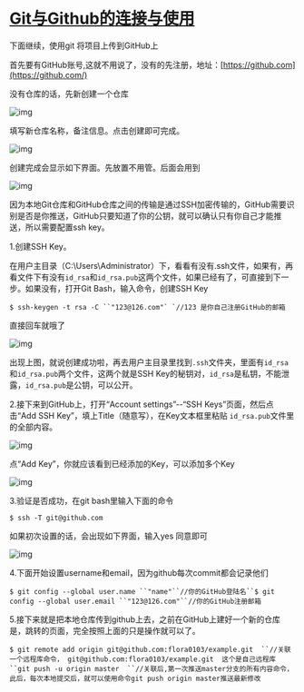 # [Git与Github的连接与使用](https://www.cnblogs.com/flora5/p/7152556.html)

 

下面继续，使用git 将项目上传到GitHub上

首先要有GitHub账号,这就不用说了，没有的先注册，地址：[https://github.com](https://github.com/) 

没有仓库的话，先新创建一个仓库

![img](https://images2015.cnblogs.com/blog/1192146/201707/1192146-20170711180300993-19531117.png)

填写新仓库名称，备注信息。点击创建即可完成。

 

![img](https://images2015.cnblogs.com/blog/1192146/201707/1192146-20170711180434525-1461384261.png)

创建完成会显示如下界面。先放置不用管。后面会用到

 

![img](https://images2015.cnblogs.com/blog/1192146/201707/1192146-20170711180601197-948815634.jpg)

 

因为本地Git仓库和GitHub仓库之间的传输是通过SSH加密传输的，GitHub需要识别是否是你推送，GitHub只要知道了你的公钥，就可以确认只有你自己才能推送，所以需要配置ssh key。

1.创建SSH Key。

在用户主目录（C:\Users\Administrator）下，看看有没有.ssh文件，如果有，再看文件下有没有`id_rsa`和`id_rsa.pub`这两个文件，如果已经有了，可直接到下一步。如果没有，打开Git Bash，输入命令，创建SSH Key

```
$ ssh-keygen -t rsa -C ``"123@126.com"` `//123 是你自己注册GitHub的邮箱
```

直接回车就哦了

![img](https://images2015.cnblogs.com/blog/1192146/201707/1192146-20170714173049337-699715656.png)

出现上图，就说创建成功啦，再去用户主目录里找到`.ssh`文件夹，里面有`id_rsa`和`id_rsa.pub`两个文件，这两个就是SSH Key的秘钥对，`id_rsa`是私钥，不能泄露，`id_rsa.pub`是公钥，可以公开。

 

2.接下来到GitHub上，打开“Account settings”--“SSH Keys”页面，然后点击“Add SSH Key”，填上Title（随意写），在Key文本框里粘贴 `id_rsa.pub`文件里的全部内容。

![img](https://images2015.cnblogs.com/blog/1192146/201707/1192146-20170714173851775-474031887.png)

点“Add Key”，你就应该看到已经添加的Key，可以添加多个Key

![img](https://images2015.cnblogs.com/blog/1192146/201707/1192146-20170714174315025-1450935601.png)

 

3.验证是否成功，在git bash里输入下面的命令

```
$ ssh -T git@github.com
```

如果初次设置的话，会出现如下界面，输入yes 同意即可

![img](https://images2015.cnblogs.com/blog/1192146/201707/1192146-20170714175422400-33988795.png)

4.下面开始设置username和email，因为github每次commit都会记录他们

```
$ git config --global user.name ``"name"``//你的GitHub登陆名``$ git config --global user.email ``"123@126.com"``//你的GitHub注册邮箱
```

5.接下来就是把本地仓库传到github上去，之前在GitHub上建好一个新的仓库是，跳转的页面，完全按照上面的只是操作就可以了。

 

```
$ git remote add origin git@github.com:flora0103/example.git  ``//关联一个远程库命令， git@github.com:flora0103/example.git  这个是自己远程库``git push -u origin master  ``//关联后,第一次推送master分支的所有内容命令，此后，每次本地提交后，就可以使用命令git push origin master推送最新修改
```

 

 